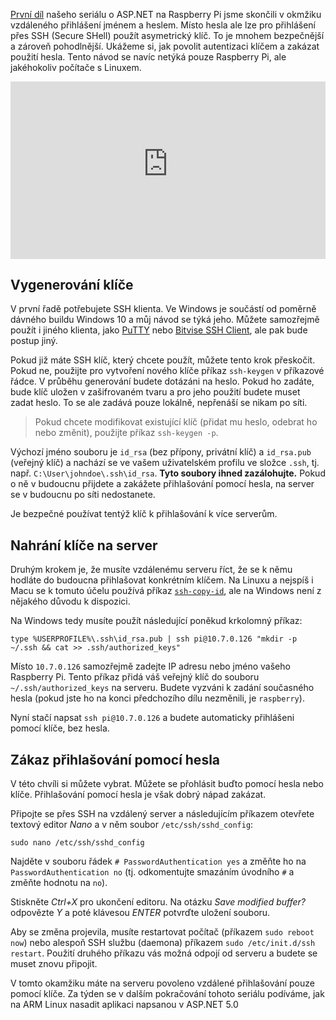 <!-- dcterms:title = ASP.NET na Raspberry Pi: Autentizace SSH klíčem -->
<!-- dcterms:abstract = První díl našeho seriálu o ASP.NET na Raspberry Pi jsme skončili v okmžiku vzdáleného přihlášení jménem a heslem. Místo hesla ale lze pro přihlášení přes SSH (Secure SHell) použít asymetrický klíč. To je mnohem bezpečnější a zároveň pohodlnější. Ukážeme si, jak povolit autentizaci klíčem a zakázat použití hesla. Tento návod se navíc netýká pouze Raspberry Pi, ale jakéhokoliv počítače s Linuxem. -->
<!-- dcterms:creator = Michal Altair Valášek -->
<!-- x4w:pictureUrl = /perex-pictures/20211021-dotnet-raspi-2.jpg -->
<!-- x4w:pictureWidth = 150 -->
<!-- x4w:pictureHeight = 150 -->
<!-- x4w:coverUrl = /cover-pictures/20211021-dotnet-raspi-2.jpg -->
<!-- x4w:coverCredits = Chunli Ju via Unsplash.com -->
<!-- x4w:category = Z-TECH -->
<!-- x4w:category = IT -->
<!-- x4w:serial = ASP.NET na Raspberry Pi -->
<!-- dcterms:dateAccepted = 2021-10-21 -->

[První díl](https://www.altair.blog/2021/10/dotnet-raspi-1) našeho seriálu o ASP.NET na Raspberry Pi jsme skončili v okmžiku vzdáleného přihlášení jménem a heslem. Místo hesla ale lze pro přihlášení přes SSH (Secure SHell) použít asymetrický klíč. To je mnohem bezpečnější a zároveň pohodlnější. Ukážeme si, jak povolit autentizaci klíčem a zakázat použití hesla. Tento návod se navíc netýká pouze Raspberry Pi, ale jakéhokoliv počítače s Linuxem.

<div style="position:relative;padding-top:56.25%;">
  <iframe src="https://www.youtube-nocookie.com/embed/TtU4HAmmjbs" frameborder="0" allowfullscreen allow="accelerometer; autoplay; encrypted-media; gyroscope; picture-in-picture" style="position:absolute;top:0;left:0;width:100%;height:100%;"></iframe>
</div>

## Vygenerování klíče

V první řadě potřebujete SSH klienta. Ve Windows je součástí od poměrně dávného buildu Windows 10 a můj návod se týká jeho. Můžete samozřejmě použít i jiného klienta, jako [PuTTY](https://www.chiark.greenend.org.uk/~sgtatham/putty/latest.html) nebo [Bitvise SSH Client](https://www.bitvise.com/ssh-client-download), ale pak bude postup jiný.

Pokud již máte SSH klíč, který chcete použít, můžete tento krok přeskočit. Pokud ne, použijte pro vytvoření nového klíče příkaz `ssh-keygen` v příkazové řádce. V průběhu generování budete dotázáni na heslo. Pokud ho zadáte, bude klíč uložen v zašifrovaném tvaru a pro jeho použití budete muset zadat heslo. To se ale zadává pouze lokálně, nepřenáší se nikam po síti.

> Pokud chcete modifikovat existující klíč (přidat mu heslo, odebrat ho nebo změnit), použijte příkaz `ssh-keygen -p`.

Výchozí jméno souboru je `id_rsa` (bez přípony, privátní klíč) a `id_rsa.pub` (veřejný klíč) a nachází se ve vašem uživatelském profilu ve složce `.ssh`, tj. např. `C:\User\johndoe\.ssh\id_rsa`. **Tyto soubory ihned zazálohujte.** Pokud o ně v budoucnu přijdete a zakážete přihlašování pomocí hesla, na server se v budoucnu po síti nedostanete.

Je bezpečné používat tentýž klíč k přihlašování k více serverům.

## Nahrání klíče na server

Druhým krokem je, že musíte vzdálenému serveru říct, že se k němu hodláte do budoucna přihlašovat konkrétním klíčem. Na Linuxu a nejspíš i Macu se k tomuto účelu používá příkaz [`ssh-copy-id`](https://www.ssh.com/academy/ssh/copy-id), ale na Windows není z nějakého důvodu k dispozici.

Na Windows tedy musíte použít následující poněkud krkolomný příkaz:

	type %USERPROFILE%\.ssh\id_rsa.pub | ssh pi@10.7.0.126 "mkdir -p ~/.ssh && cat >> .ssh/authorized_keys"

Místo `10.7.0.126` samozřejmě zadejte IP adresu nebo jméno vašeho Raspberry Pi. Tento příkaz přidá váš veřejný klíč do souboru `~/.ssh/authorized_keys` na serveru. Budete vyzváni k zadání současného hesla (pokud jste ho na konci předchozího dílu nezměnili, je `raspberry`).

Nyní stačí napsat `ssh pi@10.7.0.126` a budete automaticky přihlášeni pomocí klíče, bez hesla.

## Zákaz přihlašování pomocí hesla

V této chvíli si můžete vybrat. Můžete se přohlásit buďto pomocí hesla nebo klíče. Přihlašování pomocí hesla je však dobrý nápad zakázat.

Připojte se přes SSH na vzdálený server a následujícím příkazem otevřete textový editor _Nano_ a v něm soubor `/etc/ssh/sshd_config`:

	sudo nano /etc/ssh/sshd_config

Najděte v souboru řádek `# PasswordAuthentication yes` a změňte ho na `PasswordAuthentication no` (tj. odkomentujte smazáním úvodního `#` a změňte hodnotu na `no`).

Stiskněte _Ctrl+X_ pro ukončení editoru. Na otázku _Save modified buffer?_ odpovězte _Y_ a poté klávesou _ENTER_ potvrďte uložení souboru.

Aby se změna projevila, musíte restartovat počítač (příkazem `sudo reboot now`) nebo alespoň SSH službu (daemona) příkazem `sudo /etc/init.d/ssh restart`. Použití druhého příkazu vás možná odpojí od serveru a budete se muset znovu připojit.

V tomto okamžiku máte na serveru povoleno vzdálené přihlašování pouze pomocí klíče. Za týden se v dalším pokračování tohoto seriálu podíváme, jak na ARM Linux nasadit aplikaci napsanou v ASP.NET 5.0
